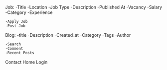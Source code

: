 Job:
    -Title
    -Location
    -Job Type
    -Description
    -Published At
    -Vacancy
    -Salary
    -Category
    -Experience

    -Apply Job
    -Post Job

Blog:
    -title
    -Description
    -Created_at
    -Category
    -Tags
    -Author

    -Search
    -Comment
    -Recent Posts

Contact
Home
Login